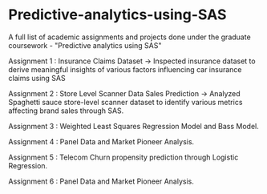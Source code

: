 # Predictive-analytics-using-SAS
A full list of academic assignments and projects done under the graduate coursework - "Predictive analytics using SAS" 

Assignment 1 : Insurance Claims Dataset -> Inspected insurance dataset to derive meaningful insights of various factors influencing car insurance claims using SAS  

Assignment 2 : Store Level Scanner Data Sales Prediction  -> Analyzed Spaghetti sauce store-level scanner dataset to identify various metrics affecting brand sales through SAS.  

Assignment 3 : Weighted Least Squares Regression Model and Bass Model.

Assignment 4 : Panel Data and Market Pioneer Analysis.

Assignment 5 : Telecom Churn propensity prediction through Logistic Regression. 

Assignment 6 : Panel Data and Market Pioneer Analysis. 

